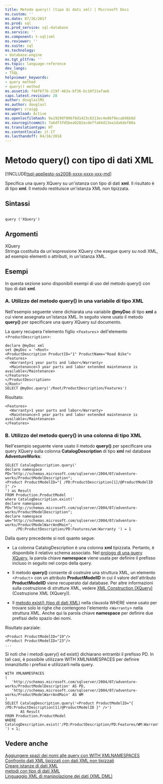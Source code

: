 ```yaml
---
title: Metodo query() (tipo di dati xml) | Microsoft Docs
ms.custom: ''
ms.date: 07/26/2017
ms.prod: sql
ms.prod_service: sql-database
ms.service: ''
ms.component: t-sql|xml
ms.reviewer: ''
ms.suite: sql
ms.technology:
- database-engine
ms.tgt_pltfrm: ''
ms.topic: language-reference
dev_langs:
- TSQL
helpviewer_keywords:
- query method
- query() method
ms.assetid: f48f6f7b-219f-463a-bf36-bc10f21afaeb
caps.latest.revision: 28
author: douglaslMS
ms.author: douglasl
manager: craigg
ms.workload: Active
ms.openlocfilehash: 9a19290f006f8d1423c8313ec4e86f9ecab96b8d
ms.sourcegitcommit: 7a6df3fd5bea9282ecdeffa94d13ea1da6def80a
ms.translationtype: HT
ms.contentlocale: it-IT
ms.lasthandoff: 04/16/2018
---
```

# <a name="query-method-xml-data-type"></a>Metodo query() con tipo di dati XML
[!INCLUDE[tsql-appliesto-ss2008-xxxx-xxxx-xxx-md](../../includes/tsql-appliesto-ss2008-xxxx-xxxx-xxx-md.md)]

  Specifica una query XQuery su un'istanza con tipo di dati **xml**. Il risultato è di tipo **xml**. Il metodo restituisce un'istanza XML non tipizzata.  
  
## <a name="syntax"></a>Sintassi  
  
```  
  
query ('XQuery')  
```  
  
## <a name="arguments"></a>Argomenti  
 XQuery  
 Stringa costituita da un'espressione XQuery che esegue query su nodi XML, ad esempio elementi o attributi, in un'istanza XML.  
  
## <a name="examples"></a>Esempi  
 In questa sezione sono disponibili esempi di uso del metodo query() con tipo di dati **xml**.  
  
### <a name="a-using-the-query-method-against-an-xml-type-variable"></a>A. Utilizzo del metodo query() in una variabile di tipo XML  
 Nell'esempio seguente viene dichiarata una variabile **@myDoc** di tipo **xml** a cui viene assegnata un'istanza XML. In seguito viene usato il metodo **query()** per specificare una query XQuery sul documento.  
  
 La query recupera l'elemento figlio <`Features`> dell'elemento <`ProductDescription`>:  
  
```  
declare @myDoc xml  
set @myDoc = '<Root>  
<ProductDescription ProductID="1" ProductName="Road Bike">  
<Features>  
  <Warranty>1 year parts and labor</Warranty>  
  <Maintenance>3 year parts and labor extended maintenance is available</Maintenance>  
</Features>  
</ProductDescription>  
</Root>'  
SELECT @myDoc.query('/Root/ProductDescription/Features')  
```  
  
 Risultato:  
  
```  
<Features>  
  <Warranty>1 year parts and labor</Warranty>  
  <Maintenance>3 year parts and labor extended maintenance is available</Maintenance>  
</Features>        
```  
  
### <a name="b-using-the-query-method-against-an-xml-type-column"></a>B. Utilizzo del metodo query() in una colonna di tipo XML  
 Nell'esempio seguente viene usato il metodo **query()** per specificare una query XQuery sulla colonna **CatalogDescription** di tipo **xml** nel database **AdventureWorks**:  
  
```  
SELECT CatalogDescription.query('  
declare namespace PD="http://schemas.microsoft.com/sqlserver/2004/07/adventure-works/ProductModelDescription";  
<Product ProductModelID="{ /PD:ProductDescription[1]/@ProductModelID }" />  
') as Result  
FROM Production.ProductModel  
where CatalogDescription.exist('  
declare namespace PD="http://schemas.microsoft.com/sqlserver/2004/07/adventure-works/ProductModelDescription";  
declare namespace wm="http://schemas.microsoft.com/sqlserver/2004/07/adventure-works/ProductModelWarrAndMain";  
     /PD:ProductDescription/PD:Features/wm:Warranty ') = 1  
```  
  
 Dalla query precedente si noti quanto segue:  
  
-   La colonna CatalogDescription è una colonna **xml** tipizzata. Pertanto, è disponibile il relativo schema associato. Nel [prologo di una query XQuery](../../xquery/modules-and-prologs-xquery-prolog.md), la parola chiave **namespace** viene usata per definire il prefisso incluso in seguito nel corpo della query.  
  
-   Il metodo **query()** consente di costruire una struttura XML, un elemento <`Product`> con un attributo **ProductModelID** in cui il valore dell'attributo **ProductModelID** viene recuperato dal database. Per altre informazioni sulla costruzione di strutture XML, vedere [XML Construction &#40;XQuery&#41;](../../xquery/xml-construction-xquery.md) (Costruzione XML &#40;XQuery&#41;).  
  
-   Il [metodo exist() (tipo di dati XML)](../../t-sql/xml/exist-method-xml-data-type.md) nella clausola WHERE viene usato per trovare solo le righe che contengono l'elemento <`Warranty`> nella struttura XML. Anche qui la parola chiave **namespace** per definire due prefissi dello spazio dei nomi.  
  
 Risultato parziale:  
  
```  
<Product ProductModelID="19"/>   
<Product ProductModelID="23"/>   
...  
```  
  
 Si noti che i metodi query() ed exist() dichiarano entrambi il prefisso PD. In tali casi, è possibile utilizzare WITH XMLNAMESPACES per definire innanzitutto i prefissi e utilizzarli nella query.  
  
```  
WITH XMLNAMESPACES 
(  
   'http://schemas.microsoft.com/sqlserver/2004/07/adventure-works/ProductModelDescription' AS PD,  
   'http://schemas.microsoft.com/sqlserver/2004/07/adventure-works/ProductModelWarrAndMain' AS WM
)  
SELECT CatalogDescription.query('<Product ProductModelID="{ /PD:ProductDescription[1]/@ProductModelID }" />')
       AS Result  
FROM Production.ProductModel  
WHERE CatalogDescription.exist('/PD:ProductDescription/PD:Features/WM:Warranty ') = 1;

```  
  
## <a name="see-also"></a>Vedere anche  
 [Aggiungere spazi dei nomi alle query con WITH XMLNAMESPACES](../../relational-databases/xml/add-namespaces-to-queries-with-with-xmlnamespaces.md)   
 [Confronto dati XML tipizzati con dati XML non tipizzati](../../relational-databases/xml/compare-typed-xml-to-untyped-xml.md)   
 [Creare istanze di dati XML](../../relational-databases/xml/create-instances-of-xml-data.md)   
 [metodi con tipo di dati XML](../../t-sql/xml/xml-data-type-methods.md)   
 [Linguaggio XML di manipolazione dei dati &#40;XML DML&#41;](../../t-sql/xml/xml-data-modification-language-xml-dml.md)  
  
  
